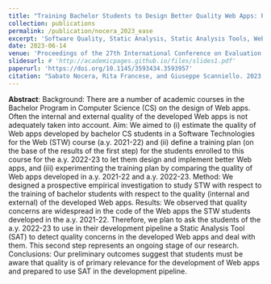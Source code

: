 ```yaml
---
title: "Training Bachelor Students to Design Better Quality Web Apps: Preliminary Results from a Prospective Empirical Investigation"
collection: publications
permalink: /publication/nocera_2023_ease
excerpt: 'Software Quality, Static Analysis, Static Analysis Tools, Web App Development'
date: 2023-06-14
venue: 'Proceedings of the 27th International Conference on Evaluation and Assessment in Software Engineering'
slidesurl: # 'http://academicpages.github.io/files/slides1.pdf'
paperurl: 'https://doi.org/10.1145/3593434.3593957'
citation: "Sabato Nocera, Rita Francese, and Giuseppe Scanniello. 2023. Training Bachelor Students to Design Better Quality Web Apps: Preliminary Results from a Prospective Empirical Investigation. In Proceedings of the 27th International Conference on Evaluation and Assessment in Software Engineering (EASE '23). Association for Computing Machinery, New York, NY, USA, 465–469. https://doi.org/10.1145/3593434.3593957"
---
```


**Abstract**: Background: There are a number of academic courses in the Bachelor Program in Computer Science (CS) on the design of Web apps. Often the internal and external quality of the developed Web apps is not adequately taken into account. Aim: We aimed to (i) estimate the quality of Web apps developed by bachelor CS students in a Software Technologies for the Web (STW) course (a.y. 2021-22) and (ii) define a training plan (on the base of the results of the first step) for the students enrolled to this course for the a.y. 2022-23 to let them design and implement better Web apps, and (iii) experimenting the training plan by comparing the quality of Web apps developed in a.y. 2021-22 and a.y. 2022-23. Method: We designed a prospective empirical investigation to study STW with respect to the training of bachelor students with respect to the quality (internal and external) of the developed Web apps. Results: We observed that quality concerns are widespread in the code of the Web apps the STW students developed in the a.y. 2021-22. Therefore, we plan to ask the students of the a.y. 2022-23 to use in their development pipeline a Static Analysis Tool (SAT) to detect quality concerns in the developed Web apps and deal with them. This second step represents an ongoing stage of our research. Conclusions: Our preliminary outcomes suggest that students must be aware that quality is of primary relevance for the development of Web apps and prepared to use SAT in the development pipeline.
